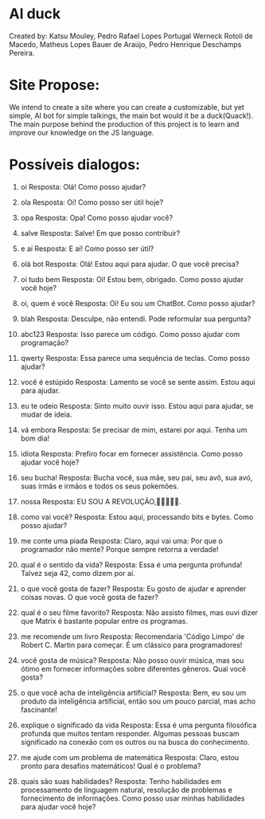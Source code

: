# AI duck

Created by:
Katsu Mouley,
Pedro Rafael Lopes Portugal Werneck Rotoli de Macedo,
Matheus Lopes Bauer de Araújo,
Pedro Henrique Deschamps Pereira.

# Site Propose:
We intend to create a site where you can create a customizable, but yet simple, AI bot for simple talkings, the main bot would it be a duck(Quack!). The main purpose behind the production of this project is to learn and improve our knowledge on the JS language.


# Possíveis dialogos:
1. oi
   Resposta: Olá! Como posso ajudar?

2. ola
   Resposta: Oi! Como posso ser útil hoje?

3. opa
   Resposta: Opa! Como posso ajudar você?

4. salve
   Resposta: Salve! Em que posso contribuir?

5. e aí
   Resposta: E aí! Como posso ser útil?

6. olá bot
   Resposta: Olá! Estou aqui para ajudar. O que você precisa?

7. oi tudo bem
   Resposta: Oi! Estou bem, obrigado. Como posso ajudar você hoje?

8. oi, quem é você
   Resposta: Oi! Eu sou um ChatBot. Como posso ajudar?

9. blah
   Resposta: Desculpe, não entendi. Pode reformular sua pergunta?

10. abc123
    Resposta: Isso parece um código. Como posso ajudar com programação?

11. qwerty
    Resposta: Essa parece uma sequência de teclas. Como posso ajudar?

12. você é estúpido
    Resposta: Lamento se você se sente assim. Estou aqui para ajudar.

13. eu te odeio
    Resposta: Sinto muito ouvir isso. Estou aqui para ajudar, se mudar de ideia.

14. vá embora
    Resposta: Se precisar de mim, estarei por aqui. Tenha um bom dia!

15. idiota
    Resposta: Prefiro focar em fornecer assistência. Como posso ajudar você hoje?

16. seu bucha!
    Resposta: Bucha você, sua mãe, seu pai, seu avô, sua avó, suas irmãs e irmãos e todos os seus pokemões.

17. nossa
    Resposta: EU SOU A REVOLUÇÃO,🖕🖕🖕🖕🖕.

18. como vai você?
    Resposta: Estou aqui, processando bits e bytes. Como posso ajudar?

19. me conte uma piada
    Resposta: Claro, aqui vai uma: Por que o programador não mente? Porque sempre retorna a verdade!

20. qual é o sentido da vida?
    Resposta: Essa é uma pergunta profunda! Talvez seja 42, como dizem por aí.

21. o que você gosta de fazer?
    Resposta: Eu gosto de ajudar e aprender coisas novas. O que você gosta de fazer?

22. qual é o seu filme favorito?
    Resposta: Não assisto filmes, mas ouvi dizer que Matrix é bastante popular entre os programas.

23. me recomende um livro
    Resposta: Recomendaria 'Código Limpo' de Robert C. Martin para começar. É um clássico para programadores!

24. você gosta de música?
    Resposta: Não posso ouvir música, mas sou ótimo em fornecer informações sobre diferentes gêneros. Qual você gosta?

25. o que você acha de inteligência artificial?
    Resposta: Bem, eu sou um produto da inteligência artificial, então sou um pouco parcial, mas acho fascinante!

26. explique o significado da vida
    Resposta: Essa é uma pergunta filosófica profunda que muitos tentam responder. Algumas pessoas buscam significado na conexão com os outros ou na busca do conhecimento.

27. me ajude com um problema de matemática
    Resposta: Claro, estou pronto para desafios matemáticos! Qual é o problema?

28. quais são suas habilidades?
    Resposta: Tenho habilidades em processamento de linguagem natural, resolução de problemas e fornecimento de informações. Como posso usar minhas habilidades para ajudar você hoje?


